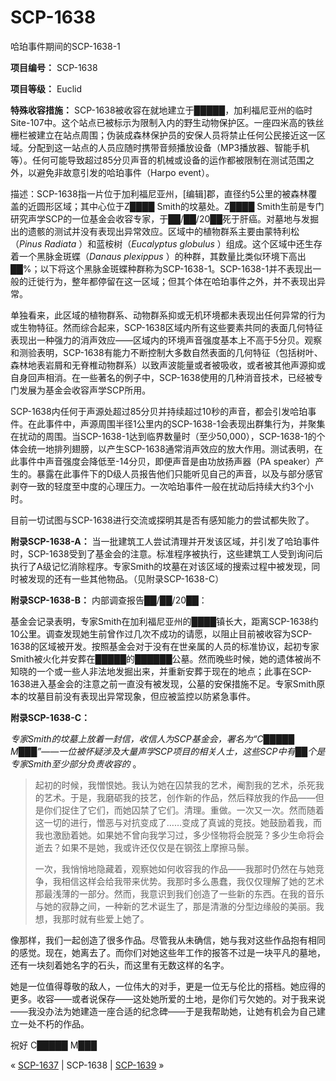 # SCP-1638
                        




哈珀事件期间的SCP-1638-1



**项目编号：** SCP-1638

**项目等级：** Euclid

**特殊收容措施：** SCP-1638被收容在就地建立于█████，加利福尼亚州的临时Site-107中。这个站点已被标示为限制入内的野生动物保护区。一座四米高的铁丝栅栏被建立在站点周围；伪装成森林保护员的安保人员将禁止任何公民接近这一区域。分配到这一站点的人员应随时携带音频播放设备（MP3播放器、智能手机等）。任何可能导致超过85分贝声音的机械或设备的运作都被限制在测试范围之外，以避免非故意引发的哈珀事件（Harpo event）。

描述：SCP-1638指一片位于加利福尼亚州，[编辑]郡，直径约5公里的被森林覆盖的近圆形区域；其中心位于Z████ Smith的坟墓处。Z████ Smith生前是专门研究声学SCP的一位基金会收容专家，于██/██/20██死于肝癌。对墓地与发掘出的遗骸的测试并没有表现出异常效应。区域中的植物群系主要由蒙特利松（*Pinus Radiata* ）和蓝桉树（*Eucalyptus globulus* ）组成。这个区域中还生存着一个黑脉金斑蝶（*Danaus plexippus* ）的种群，其数量比类似环境下高出██%；以下将这个黑脉金斑蝶种群称为SCP-1638-1。SCP-1638-1并不表现出一般的迁徙行为，整年都停留在这一区域；但其个体在哈珀事件之外，并不表现出异常。

单独看来，此区域的植物群系、动物群系抑或无机环境都未表现出任何异常的行为或生物特征。然而综合起来，SCP-1638区域内所有这些要素共同的表面几何特征表现出一种强力的消声效应——区域内的环境声音强度基本上不高于5分贝。观察和测验表明，SCP-1638有能力不断控制大多数自然表面的几何特征（包括树叶、森林地表岩屑和无脊椎动物群系）以致声波能量或者被吸收，或者被其他声源抑或自身回声相消。在一些著名的例子中，SCP-1638使用的几种消音技术，已经被专门发展为基金会收容声学SCP所用。

SCP-1638内任何于声源处超过85分贝并持续超过10秒的声音，都会引发哈珀事件。在此事件中，声源周围半径1公里内的SCP-1638-1会表现出群集行为，并聚集在扰动的周围。当SCP-1638-1达到临界数量时（至少50,000），SCP-1638-1的个体会统一地排列翅膀，以产生SCP-1638通常消声效应的放大作用。测试表明，在此事件中声音强度会降低至-14分贝，即便声音是由功放扬声器（PA speaker）产生的。暴露在此事件下的D级人员报告他们只能听见自己的声音，以及与部分感官剥夺一致的轻度至中度的心理压力。一次哈珀事件一般在扰动后持续大约3个小时。

目前一切试图与SCP-1638进行交流或探明其是否有感知能力的尝试都失败了。

**附录SCP-1638-A：** 当一批建筑工人尝试清理并开发该区域，并引发了哈珀事件时，SCP-1638受到了基金会的注意。标准程序被执行，这些建筑工人受到询问后执行了A级记忆消除程序。专家Smith的坟墓在对该区域的搜索过程中被发现，同时被发现的还有一些其他物品。（见附录SCP-1638-C）

**附录SCP-1638-B：** 
内部调查报告██/██/20██：

基金会记录表明，专家Smith在加利福尼亚州的████镇长大，距离SCP-1638约10公里。调查发现她生前曾作过几次不成功的请愿，以阻止目前被收容为SCP-1638的区域被开发。按照基金会对于没有在世亲属的人员的标准协议，起初专家Smith被火化并安葬在█████的██████公墓。然而晚些时候，她的遗体被尚不知晓的一个或一些人非法地发掘出来，并重新安葬于现在的地点；此事在SCP-1638进入基金会的注意之前一直没有被发现，公墓的安保措施不足。专家Smith原本的坟墓目前没有表现出异常现象，但应被监控以防紧急事件。

**附录SCP-1638-C：** 

*专家Smith的坟墓上放着一封信，收信人为SCP基金会，署名为“C█████ M███”——一位被怀疑涉及大量声学SCP项目的相关人士，这些SCP中有██个是专家Smith至少部分负责收容的* 。


> 起初的时候，我憎恨她。我认为她在囚禁我的艺术，阉割我的艺术，杀死我的艺术。于是，我磨砺我的技艺，创作新的作品，然后释放我的作品——但是你们捉住了它们，而她囚禁了它们。清理。重做。一次又一次。然而随着这一切的进行，憎恶与对抗变成了……变成了真诚的竞技。她鼓励着我，而我也激励着她。如果她不曾向我学习过，多少怪物将会脱笼？多少生命将会逝去？如果不是她，我或许还仅仅是在钢弦上摩擦马鬃。
> 
> 一次，我悄悄地隐藏着，观察她如何收容我的作品——我那时仍然在与她竞争，我相信这样会给我带来优势。我那时多么愚蠢，我仅仅理解了她的艺术那最浅薄的一部分。然而，我意识到我们创造了一些新的东西。在我的音乐与她的寂静之间，一种新的艺术诞生了，那是清澈的分型边缘般的美丽。我想，我那时就有些爱上她了。

像那样，我们一起创造了很多作品。尽管我从未确信，她与我对这些作品抱有相同的感觉。现在，她离去了。而你们对她这些年工作的报答不过是一块平凡的墓地，还有一块刻着她名字的石头，而这里有无数这样的名字。

她是一位值得尊敬的敌人，一位伟大的对手，更是一位无与伦比的搭档。她应得的更多。收容——或者说保存——这处她所爱的土地，是你们亏欠她的。对于我来说——我没办法为她建造一座合适的纪念碑——于是我帮助她，让她有机会为自己建立一处不朽的作品。

祝好
C█████ M███
> 



« [SCP-1637](/scp-1637) | SCP-1638 | [SCP-1639](/scp-1639) »





                    